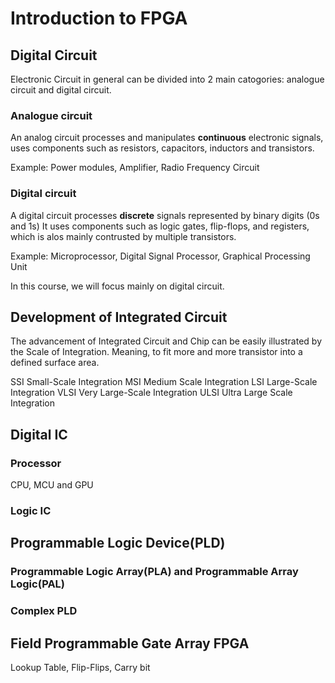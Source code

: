
# Introduction to FPGA

  
## Digital Circuit
Electronic Circuit in general can be divided into 2 main catogories: analogue circuit and digital circuit.
### Analogue circuit
An analog circuit processes and manipulates **continuous** electronic signals, uses components such as resistors, capacitors, inductors and transistors.

Example: Power modules, Amplifier, Radio Frequency Circuit

### Digital circuit
A digital circuit processes **discrete** signals represented by binary digits (0s and 1s)
It uses components such as logic gates, flip-flops, and registers, which is alos mainly contrusted by multiple transistors.

Example: Microprocessor, Digital Signal Processor, Graphical Processing Unit

In this course, we will focus mainly on digital circuit.

## Development of Integrated Circuit

The advancement of Integrated Circuit and Chip can be easily illustrated by the Scale of Integration. Meaning, to fit more and more transistor into a defined surface area. 

SSI Small-Scale Integration
MSI Medium Scale Integration
LSI Large-Scale Integration
VLSI Very Large-Scale Integration
ULSI Ultra Large Scale Integration

## Digital IC

### Processor 
CPU, MCU and GPU

### Logic IC

## Programmable Logic Device(PLD)


### Programmable Logic Array(PLA) and Programmable Array Logic(PAL)

### Complex PLD

## Field Programmable Gate Array FPGA
Lookup Table, Flip-Flips, Carry bit
  